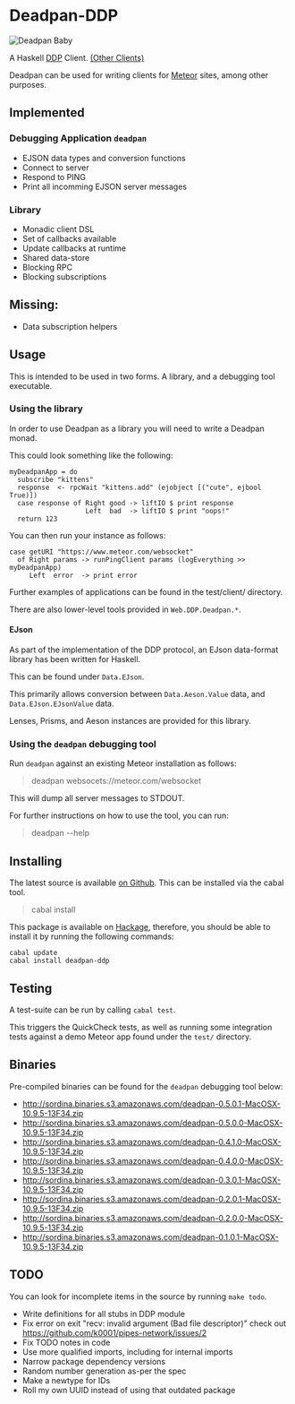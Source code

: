 # Deadpan-DDP

![Deadpan Baby](http://i.imgur.com/Nc5mA2j.png)

A Haskell
[DDP](https://github.com/meteor/meteor/blob/devel/packages/ddp/DDP.md)
Client. [(Other Clients)](http://www.meteorpedia.com/read/DDP_Clients)

Deadpan can be used for writing clients for [Meteor](https://www.meteor.com/) sites, among other purposes.

## Implemented

### Debugging Application `deadpan`

* EJSON data types and conversion functions
* Connect to server
* Respond to PING
* Print all incomming EJSON server messages

### Library

* Monadic client DSL
* Set of callbacks available
* Update callbacks at runtime
* Shared data-store
* Blocking RPC
* Blocking subscriptions

## Missing:

* Data subscription helpers


## Usage

This is intended to be used in two forms. A library, and a debugging tool executable.

### Using the library

In order to use Deadpan as a library you will need to write a Deadpan monad.

This could look something like the following:

    myDeadpanApp = do
      subscribe "kittens"
      response  <- rpcWait "kittens.add" (ejobject [("cute", ejbool True)])
      case response of Right good -> liftIO $ print response
                       Left  bad  -> liftIO $ print "oops!"
      return 123

You can then run your instance as follows:

    case getURI "https://www.meteor.com/websocket"
      of Right params -> runPingClient params (logEverything >> myDeadpanApp)
         Left  error  -> print error

Further examples of applications can be found in the test/client/ directory.

There are also lower-level tools provided in `Web.DDP.Deadpan.*`.


#### EJson

As part of the implementation of the DDP protocol, an EJson data-format
library has been written for Haskell.

This can be found under `Data.EJson`.

This primarily allows conversion between `Data.Aeson.Value` data,
and `Data.EJson.EJsonValue` data.

Lenses, Prisms, and Aeson instances are provided for this library.


### Using the `deadpan` debugging tool

Run `deadpan` against an existing Meteor installation as follows:

> deadpan websocets://meteor.com/websocket

This will dump all server messages to STDOUT.

For further instructions on how to use the tool, you can run:

> deadpan --help


## Installing

The latest source is available [on Github](https://github.com/sordina/Deadpan-DDP).
This can be installed via the cabal tool.

> cabal install

This package is available on [Hackage](http://hackage.haskell.org/package/Deadpan-DDP),
therefore, you should be able to install it by running the following commands:

    cabal update
    cabal install deadpan-ddp


## Testing

A test-suite can be run by calling `cabal test`.

This triggers the QuickCheck tests, as well as running some integration tests against
a demo Meteor app found under the `test/` directory.


## Binaries

Pre-compiled binaries can be found for the `deadpan` debugging tool below:

* <http://sordina.binaries.s3.amazonaws.com/deadpan-0.5.0.1-MacOSX-10.9.5-13F34.zip>
* <http://sordina.binaries.s3.amazonaws.com/deadpan-0.5.0.0-MacOSX-10.9.5-13F34.zip>
* <http://sordina.binaries.s3.amazonaws.com/deadpan-0.4.1.0-MacOSX-10.9.5-13F34.zip>
* <http://sordina.binaries.s3.amazonaws.com/deadpan-0.4.0.0-MacOSX-10.9.5-13F34.zip>
* <http://sordina.binaries.s3.amazonaws.com/deadpan-0.3.0.1-MacOSX-10.9.5-13F34.zip>
* <http://sordina.binaries.s3.amazonaws.com/deadpan-0.2.0.1-MacOSX-10.9.5-13F34.zip>
* <http://sordina.binaries.s3.amazonaws.com/deadpan-0.2.0.0-MacOSX-10.9.5-13F34.zip>
* <http://sordina.binaries.s3.amazonaws.com/deadpan-0.1.0.1-MacOSX-10.9.5-13F34.zip>


## TODO

You can look for incomplete items in the source by running `make todo`.

* Write definitions for all stubs in DDP module
* Fix error on exit "recv: invalid argument (Bad file descriptor)" check out <https://github.com/k0001/pipes-network/issues/2>
* Fix TODO notes in code
* Use more qualified imports, including for internal imports
* Narrow package dependency versions
* Random number generation as-per the spec
* Make a newtype for IDs
* Roll my own UUID instead of using that outdated package

